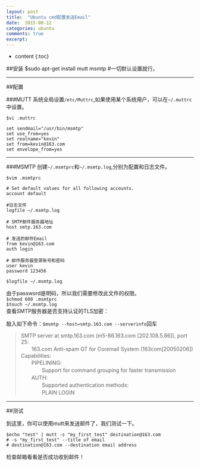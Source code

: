 ```yaml
---
layout: post
title:  "Ubuntu cmd配置发送Email"
date:  2015-08-12 
categories: ubuntu
comments: true
excerpt:
---
```


* content
{:toc}



##安装
	$sudo apt-get install mutt msmtp 
	#一切默认设置就行。

---

##配置

###MUTT
系统全局设置`/etc/Muttrc`,如果使用某个系统用户，可以在`~/.muttrc`中设置。

	$vi .muttrc
	
	set sendmail="/usr/bin/msmtp"
	set use_from=yes
	set realname="kevin"
	set from=kevin@163.com
	set envelope_from=yes

---

###MSMTP
创建`~/.msmtprc`和`~/.msmtp.log`,分别为配置和日志文件。

	$vim .msmtprc

	# Set default values for all following accounts.
	account default
	
	#日志文件
	logfile ~/.msmtp.log
	
	# SMTP邮件服务器地址
	host smtp.163.com
	
	# 发送的邮件Email
	from kevin@163.com
	auth login
	
	# 邮件服务器登录账号和密码
	user kevin
	password 123456
	
	$logfile ~/.msmtp.log

由于password是明码，所以我们需要修改此文件的权限。  
`$chmod 600 .msmtprc`  
`$touch ~/.msmtp.log`  
查看SMTP服务器是否支持认证的TLS加密：  

敲入如下命令：`$msmtp --host=smtp.163.com --serverinfo`回车


>SMTP server at smtp.163.com (m5-86.163.com [202.108.5.86]), port 25:  
　　163.com Anti-spam GT for Coremail System (163com[20050206])  
Capabilities:  
　　PIPELINING:  
　　　　Support for command grouping for faster transmission  
　　AUTH:   
　　　　Supported authentication methods:  
　　　　PLAIN LOGIN

---

##测试

到这里，你可以使用mutt来发送邮件了，我们测试一下。

	$echo "test" | mutt -s "my_first_test" destination@163.com
	# -s "my_first_test" --title of email
	# destination@163.com --destination email address

检查邮箱看看是否成功收到邮件！

